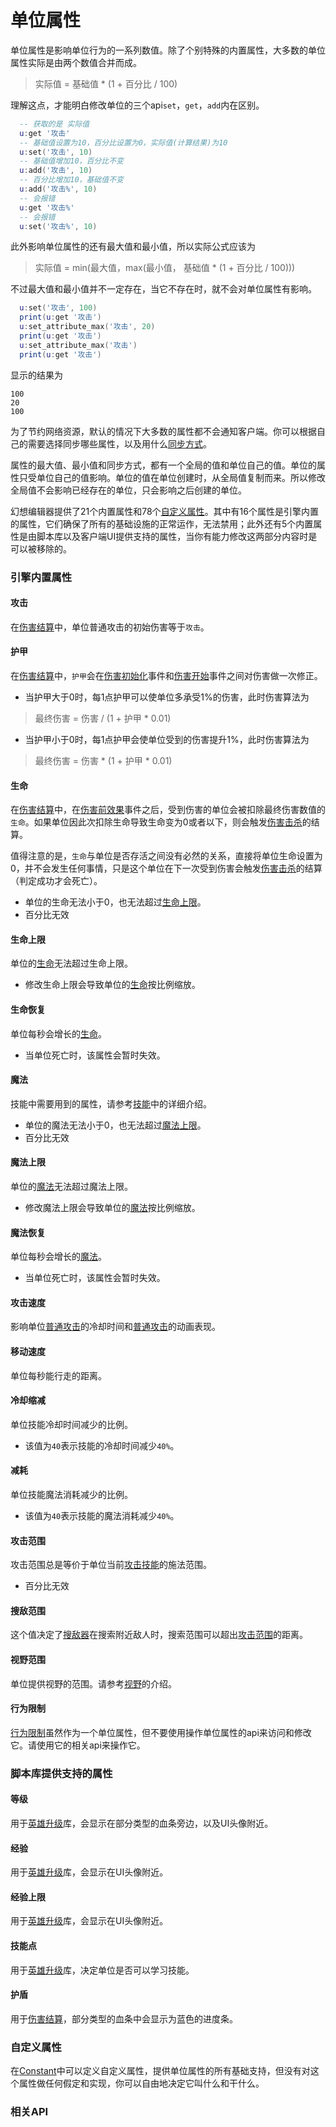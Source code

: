 # 单位属性

单位属性是影响单位行为的一系列数值。除了个别特殊的内置属性，大多数的单位属性实际是由两个数值合并而成。

> 实际值 = 基础值 * (1 + 百分比 / 100)

理解这点，才能明白修改单位的三个api`set`，`get`，`add`内在区别。

``` lua
  -- 获取的是 实际值
  u:get '攻击'
  -- 基础值设置为10，百分比设置为0，实际值(计算结果)为10
  u:set('攻击', 10)
  -- 基础值增加10，百分比不变
  u:add('攻击', 10)
  -- 百分比增加10，基础值不变
  u:add('攻击%', 10)
  -- 会报错
  u:get '攻击%'
  -- 会报错
  u:set('攻击%', 10)
```

此外影响单位属性的还有最大值和最小值，所以实际公式应该为

> 实际值 = min(最大值，max(最小值， 基础值 * (1 + 百分比 / 100)))

不过最大值和最小值并不一定存在，当它不存在时，就不会对单位属性有影响。

``` lua
  u:set('攻击', 100)
  print(u:get '攻击')
  u:set_attribute_max('攻击', 20)
  print(u:get '攻击')
  u:set_attribute_max('攻击')
  print(u:get '攻击')
```

显示的结果为

``` text
100
20
100
```

为了节约网络资源，默认的情况下大多数的属性都不会通知客户端。你可以根据自己的需要选择同步哪些属性，以及用什么[同步方式]。

属性的最大值、最小值和同步方式，都有一个全局的值和单位自己的值。单位的属性只受单位自己的值影响。单位的值在单位创建时，从全局值复制而来。所以修改全局值不会影响已经存在的单位，只会影响之后创建的单位。

幻想编辑器提供了21个内置属性和78个[自定义属性]。其中有16个属性是引擎内置的属性，它们确保了所有的基础设施的正常运作，无法禁用；此外还有5个内置属性是由脚本库以及客户端UI提供支持的属性，当你有能力修改这两部分内容时是可以被移除的。

### 引擎内置属性

#### 攻击
在[伤害结算]中，单位普通攻击的初始伤害等于`攻击`。

#### 护甲
在[伤害结算]中，`护甲`会在[伤害初始化]事件和[伤害开始]事件之间对伤害做一次修正。
+ 当护甲大于0时，每1点护甲可以使单位多承受1%的伤害，此时伤害算法为 
> 最终伤害 = 伤害 / (1 + 护甲 * 0.01)
+ 当护甲小于0时，每1点护甲会使单位受到的伤害提升1%，此时伤害算法为 
> 最终伤害 = 伤害 \* (1 + 护甲 \* 0.01)

#### 生命
在[伤害结算]中，在[伤害前效果]事件之后，受到伤害的单位会被扣除最终伤害数值的`生命`。如果单位因此次扣除生命导致生命变为0或者以下，则会触发[伤害击杀]的结算。

值得注意的是，`生命`与单位是否存活之间没有必然的关系，直接将单位生命设置为0，并不会发生任何事情，只是这个单位在下一次受到伤害会触发[伤害击杀]的结算（判定成功才会死亡）。

+ 单位的生命无法小于0，也无法超过[生命上限]。
+ 百分比无效

#### 生命上限
单位的[生命]无法超过生命上限。

+ 修改生命上限会导致单位的[生命]按比例缩放。

#### 生命恢复
单位每秒会增长的[生命]。
+ 当单位死亡时，该属性会暂时失效。

#### 魔法

技能中需要用到的属性，请参考[技能]中的详细介绍。

+ 单位的魔法无法小于0，也无法超过[魔法上限]。
+ 百分比无效

#### 魔法上限
单位的[魔法]无法超过魔法上限。

+ 修改魔法上限会导致单位的[魔法]按比例缩放。

#### 魔法恢复
单位每秒会增长的[魔法]。
+ 当单位死亡时，该属性会暂时失效。

#### 攻击速度
影响单位[普通攻击]的冷却时间和[普通攻击]的动画表现。

#### 移动速度
单位每秒能行走的距离。

#### 冷却缩减
单位技能冷却时间减少的比例。
+ 该值为`40`表示技能的冷却时间减少`40%`。

#### 减耗
单位技能魔法消耗减少的比例。
+ 该值为`40`表示技能的魔法消耗减少`40%`。

#### 攻击范围
攻击范围总是等价于单位当前[攻击技能]的施法范围。

+ 百分比无效

#### 搜敌范围
这个值决定了[搜敌器]在搜索附近敌人时，搜索范围可以超出[攻击范围]的距离。

#### 视野范围
单位提供视野的范围。请参考[视野]的介绍。

#### 行为限制
[行为限制]虽然作为一个单位属性，但不要使用操作单位属性的api来访问和修改它。请使用它的相关api来操作它。

### 脚本库提供支持的属性

#### 等级
用于[英雄升级]库，会显示在部分类型的血条旁边，以及UI头像附近。

#### 经验
用于[英雄升级]库，会显示在UI头像附近。

#### 经验上限
用于[英雄升级]库，会显示在UI头像附近。

#### 技能点
用于[英雄升级]库，决定单位是否可以学习技能。

#### 护盾
用于[伤害结算]，部分类型的血条中会显示为蓝色的进度条。

### 自定义属性

在[Constant]中可以定义自定义属性，提供单位属性的所有基础支持，但没有对这个属性做任何假定和实现，你可以自由地决定它叫什么和干什么。

[生命]: /ac/unit/attribute?id=生命
[生命上限]: /ac/unit/attribute?id=生命上限
[魔法]: /ac/unit/attribute?id=魔法
[魔法上限]: /ac/unit/attribute?id=魔法上限
[攻击范围]: /ac/unit/attribute?id=攻击范围
[搜敌器]: /ac/api/ai_attack
[同步方式]: /ac/term/同步方式

[Constant]: 404
[英雄升级]: 404
[伤害结算]: 404
[伤害初始化]: 404
[伤害前效果]: 404
[伤害开始]: 404
[伤害击杀]: 404
[自定义属性]: 404
[技能]: 404
[普通攻击]: 404
[攻击技能]: 404
[视野]: 404
[行为限制]: 404

### 相关API
